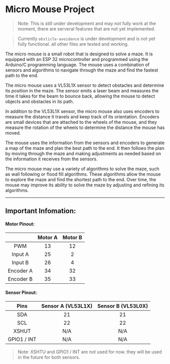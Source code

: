 # Micro Mouse Project

> Note: This is still under development and may not fully work at the moment, there are serveral features that are not yet implemented.

> Currently `obsticle-avoidance` is under development and is not yet fully functional. all other files are tested and working.


The micro mouse is a small robot that is designed to solve a maze. It is equipped with an ESP 32 microcontroller and programmed using the Arduino/C programming language. The mouse uses a combination of sensors and algorithms to navigate through the maze and find the fastest path to the end.

The micro mouse uses a VL53L1X sensor to detect obstacles and determine its position in the maze. The sensor emits a laser beam and measures the time it takes for the beam to bounce back, allowing the mouse to detect objects and obstacles in its path.

In addition to the VL53L1X sensor, the micro mouse also uses encoders to measure the distance it travels and keep track of its orientation. Encoders are small devices that are attached to the wheels of the mouse, and they measure the rotation of the wheels to determine the distance the mouse has moved.

The mouse uses the information from the sensors and encoders to generate a map of the maze and plan the best path to the end. It then follows the plan by moving through the maze and making adjustments as needed based on the information it receives from the sensors.

The micro mouse may use a variety of algorithms to solve the maze, such as wall following or flood fill algorithms. These algorithms allow the mouse to explore the maze and find the shortest path to the end. Over time, the mouse may improve its ability to solve the maze by adjusting and refining its algorithms.

---
## Important Infomation:

#### Motor Pinout:

|  | Motor A | Motor B |
| :---: | :-----------: | :----: |
| PWM | 13 |12|
| Input A | 25 |2|
| Input B | 26 |4|
| Encoder A | 34 |32|
| Encoder B | 35 |33|


#### Sensor Pinout:

| Pins | Sensor A (VL53L1X) | Sensor B (VL53L0X) |
| :---: | :-----------: | :----: |
| SDA | 21 |21|
| SCL | 22 |22|
| XSHUT | N/A |N/A|
| GPIO1 / INT | N/A |N/A|

> Note: XSHTU and GPIO1 / INT are not used for now. they will be used in the future for both sensors.




